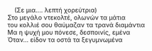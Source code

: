 &nbsp;&nbsp;&nbsp;&nbsp;(Σε μια.... λεπτή χορεύτρια) <br>
Στο μεγάλο ντεκολτέ, ολωνών τα μάτια<br>
του κολλιέ σου θαύμαζαν τα τρανά διαμάντια<br>
Μα η ψυχή μου πόνεσε, δεσποινίς, εμένα<br>
Όταν... είδον τα οστά τα ξεγυμνωμένα<br>
